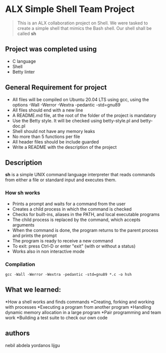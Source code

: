 # ALX Simple Shell Team Project

> This is an ALX collaboration project on Shell. We were tasked to create a simple shell that mimics the Bash shell. Our shell shall be called **sh**

## Project was completed using

- C language
- Shell
- Betty linter

## General Requirement for project

- All files will be compiled on Ubuntu 20.04 LTS using gcc, using the options -Wall -Werror -Wextra -pedantic -std=gnu89
- All files should end with a new line
- A README.md file, at the root of the folder of the project is mandatory
- Use the Betty style. It will be checked using betty-style.pl and betty-doc.pl
- Shell should not have any memory leaks
- No more than 5 functions per file
- All header files should be include guarded
- Write a README with the description of the project


## Description ##

**sh** is a simple UNIX command language interpreter that reads commands from either a file or standard input and executes them.

### How **sh** works
* Prints a prompt and waits for a command from the user
* Creates a child process in which the command is checked
* Checks for built-ins, aliases in the PATH, and local executable programs
* The child process is replaced by the command, which accepts arguments
* When the command is done, the program returns to the parent process and prints the prompt
* The program is ready to receive a new command
* To exit: press Ctrl-D or enter "exit" (with or without a status)
* Works also in non interactive mode

### Compilation

`gcc -Wall -Werror -Wextra -pedantic -std=gnu89 *.c -o hsh`
## What we learned:
*How a shell works and finds commands
*Creating, forking and working with processes
*Executing a program from another program
*Handling dynamic memory allocation in a large program
*Pair programming and team work
*Building a test suite to check our own code
## authors
nebil abdela
yordanos lijgu
